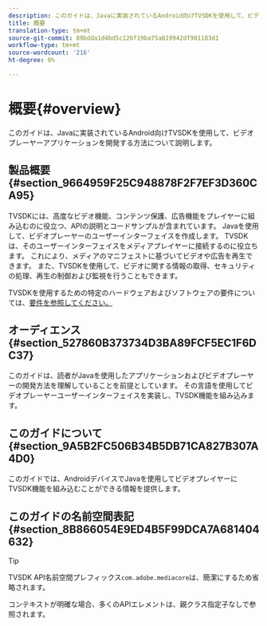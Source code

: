 ```yaml
---
description: このガイドは、Javaに実装されているAndroid向けTVSDKを使用して、ビデオプレーヤーアプリケーションを開発する方法について説明します。
title: 概要
translation-type: tm+mt
source-git-commit: 89bdda1d4bd5c126f19ba75a819942df901183d1
workflow-type: tm+mt
source-wordcount: '216'
ht-degree: 0%

---
```



# 概要{#overview}

このガイドは、Javaに実装されているAndroid向けTVSDKを使用して、ビデオプレーヤーアプリケーションを開発する方法について説明します。

## 製品概要{#section_9664959F25C948878F2F7EF3D360CA95}

TVSDKには、高度なビデオ機能、コンテンツ保護、広告機能をプレイヤーに組み込むのに役立つ、APIの説明とコードサンプルが含まれています。 Javaを使用して、ビデオプレーヤーのユーザーインターフェイスを作成します。 TVSDKは、そのユーザーインターフェイスをメディアプレイヤーに接続するのに役立ちます。 これにより、メディアのマニフェストに基づいてビデオや広告を再生できます。 また、TVSDKを使用して、ビデオに関する情報の取得、セキュリティの処理、再生の制御および監視を行うこともできます。

TVSDKを使用するための特定のハードウェアおよびソフトウェアの要件については、[要件を参照してください。](../../android-1.4-introduction/overview-prod-audience-guide/android-1.4-requirements.md)

## オーディエンス{#section_527860B373734D3BA89FCF5EC1F6DC37}

このガイドは、読者がJavaを使用したアプリケーションおよびビデオプレーヤーの開発方法を理解していることを前提としています。 その言語を使用してビデオプレーヤーユーザーインターフェイスを実装し、TVSDK機能を組み込みます。

## このガイドについて{#section_9A5B2FC506B34B5DB71CA827B307A4D0}

このガイドでは、AndroidデバイスでJavaを使用してビデオプレイヤーにTVSDK機能を組み込むことができる情報を提供します。

## このガイドの名前空間表記{#section_8B866054E9ED4B5F99DCA7A681404632}

>[!TIP]
>
>TVSDK API名前空間プレフィックス`com.adobe.mediacore`は、簡潔にするため省略されます。
>
>コンテキストが明確な場合、多くのAPIエレメントは、親クラス指定子なしで参照されます。

